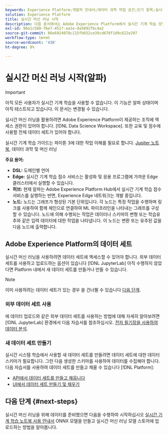 ```yaml
---
keywords: Experience Platform;개발자 안내서;데이터 과학 작업 공간;인기 항목;실시간 머신 러닝
solution: Experience Platform
title: 실시간 머신 러닝 시작
description: 다음 문서에서는 Adobe Experience Platform에서 실시간 기계 학습 모델을 만드는 데 필요한 단계를 간략하게 설명합니다.
exl-id: 90a1c580-f6e7-4517-aa1e-da5092fbc4a2
source-git-commit: 86e6924078c115fb032ce39cd678f1d9c622e297
workflow-type: tm+mt
source-wordcount: '438'
ht-degree: 0%

---
```


# 실시간 머신 러닝 시작(알파)

>[!IMPORTANT]
>
>아직 모든 사용자가 실시간 기계 학습을 사용할 수 없습니다. 이 기능은 알파 상태이며 아직 테스트되고 있습니다. 이 문서는 변경될 수 있습니다.

실시간 머신 러닝을 활용하려면 Adobe Experience Platform이 제공하는 조직에 액세스 권한이 있어야 합니다. [!DNL Data Science Workspace]. 또한 교육 및 점수에 사용할 전체 데이터 세트가 있어야 합니다.

실시간 기계 학습 가이드는 파이톤 3에 대한 작업 이해를 필요로 합니다. [Jupiter 노트북](../jupyterlab/overview.md), 데이터 과학 및 머신 러닝

**주요 용어:**

- **DSL:** 도메인별 언어
- **Edge:** 실시간 기계 학습 점수 서비스는 활성화 및 응용 프로그램에 가까운 Edge 클러스터에서 실행할 수 있습니다.
- **허브:** 현재 알파는 Adobe Experience Platform Hub에서 실시간 기계 학습 점수 서비스를 실행하는 반면, Experience Edge 네트워크는 개발 중입니다.
- **노드:** 노드는 그래프가 형성된 기본 단위입니다. 각 노드는 특정 작업을 수행하며 링크를 사용하여 함께 체인으로 연결하여 ML 파이프라인을 나타내는 그래프를 구성할 수 있습니다. 노드에 의해 수행되는 작업은 데이터나 스키마의 변형 또는 학습유추와 같은 입력 데이터에 대한 작업을 나타냅니다. 이 노드는 변환 또는 유추된 값을 다음 노드에 출력합니다.

## Adobe Experience Platform의 데이터 세트

실시간 머신 러닝을 사용하려면 데이터 세트에 액세스할 수 있어야 합니다. 외부 데이터 세트를 사용하고 업로드하는 옵션이 있습니다 [!DNL JupyterLab] 아직 수행하지 않았다면 Platform 내에서 새 데이터 세트를 만들거나 만들 수 있습니다.

>[!NOTE]
>
>이미 사용하려는 데이터 세트가 있는 경우 을 건너뛸 수 있습니다 [다음 단계](#next-steps).

### 외부 데이터 세트 사용

에 데이터 업로드와 같은 외부 데이터 세트를 사용하는 방법에 대해 자세히 알아보려면 [!DNL JupyterLab] 환경에서 다음 자습서를 참조하십시오. [전자 필기장을 사용하여 데이터 분석](../jupyterlab/analyze-your-data.md#external-data).

### 새 데이터 세트 만들기

실시간 시스템 학습에서 사용할 새 데이터 세트를 만들려면 데이터 세트에 대한 데이터 스키마가 필요합니다. 그런 다음 생성한 스키마를 사용하여 데이터를 수집해야 합니다. 다음 자습서를 사용하여 데이터 세트를 만들고 채울 수 있습니다 [!DNL Platform]:

- [API에서 데이터 세트를 만들고 채웁니다](../../catalog/datasets/create.md)
- [UI에서 데이터 세트 만들기 및 채우기](../../ingestion/tutorials/ingest-batch-data.md)

## 다음 단계 {#next-steps}

실시간 머신 러닝을 위해 데이터를 준비했으면 다음을 수행하여 시작하십시오 [실시간 기계 학습 노트북 사용 안내서](./rtml-authoring-notebook.md) ONNX 모델을 만들고 실시간 머신 러닝 모델 스토어에 업로드하는 방법을 알아봅니다.
